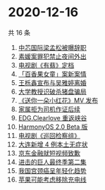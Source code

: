 # 2020-12-16

共 16 条

<!-- BEGIN -->
<!-- 最后更新时间 Wed Dec 16 2020 14:05:21 GMT+0800 (CST) -->
1. [中芯国际梁孟松被曝辞职](https://www.zhihu.com/search?q=梁孟松)
1. [素媛案罪犯禁止夜间外出](https://www.zhihu.com/search?q=素媛案)
1. [电视剧《有翡》定档](https://www.zhihu.com/search?q=有翡)
1. [「百香果女童」案新案情](https://www.zhihu.com/search?q=百香果女孩)
1. [王栎鑫宣布与吴雅婷离婚](https://www.zhihu.com/search?q=王栎鑫吴雅婷)
1. [大学教授识破杀猪盘骗局](https://www.zhihu.com/search?q=杀猪盘)
1. [《送你一朵小红花》MV 发布](https://www.zhihu.com/search?q=送你一朵小红花)
1. [家属拒为司机作证后续](https://www.zhihu.com/search?q=救婴儿闯红灯)
1. [EDG.Clearlove 重返峡谷](https://www.zhihu.com/search?q=厂长复出)
1. [HarmonyOS 2.0 Beta 版](https://www.zhihu.com/search?q=鸿蒙os2.0)
1. [电视剧《巡回检察组》](https://www.zhihu.com/search?q=巡回检察组)
1. [大连新增 4 例本土无症状](https://www.zhihu.com/search?q=大连疫情)
1. [京东金融就短视频致歉](https://www.zhihu.com/search?q=京东金融)
1. [进击的巨人最终季第二集](https://www.zhihu.com/search?q=进击的巨人第四季)
1. [我国宫颈癌呈年轻化趋势](https://www.zhihu.com/search?q=宫颈癌)
1. [苹果可能考虑移除充电线](https://www.zhihu.com/search?q=苹果充电线)
<!-- END -->
